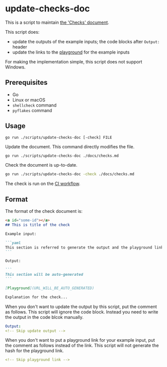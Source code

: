update-checks-doc
=================

This is a script to maintain [the 'Checks' document](../../docs/checks.md).

This script does:

- update the outputs of the example inputs; the code blocks after `Output:` header
- update the links to the [playground](https://rhysd.github.io/actionlint/) for the example inputs

For making the implementation simple, this script does not support Windows.

## Prerequisites

- Go
- Linux or macOS
- `shellcheck` command
- `pyflakes` command

## Usage

```
go run ./scripts/update-checks-doc [-check] FILE
```

Update the document. This command directly modifies the file.

```sh
go run ./scripts/update-checks-doc ./docs/checks.md
```

Check the document is up-to-date.

```sh
go run ./scripts/update-checks-doc -check ./docs/checks.md
```

The check is run on the [CI workflow](../../.github/workflows/ci.yaml).

## Format

The format of the check document is:

````markdown
<a id="some-id"></a>
## This is title of the check

Example input:

```yaml
This section is referred to generate the output and the playground link
```

Output:

```
This section will be auto-generated
```

[Playground](URL_WILL_BE_AUTO_GENERATED)

Explanation for the check...
````

When you don't want to update the output by this script, put the comment as follows. This script
will ignore the code block. Instead you need to write the output in the code blcok manually.

```yaml
Output:
<!-- Skip update output -->
```

When you don't want to put a playground link for your example input, put the comment as follows
instead of the link. This script will not generate the hash for the playground link.

```yaml
<!-- Skip playground link -->
```
